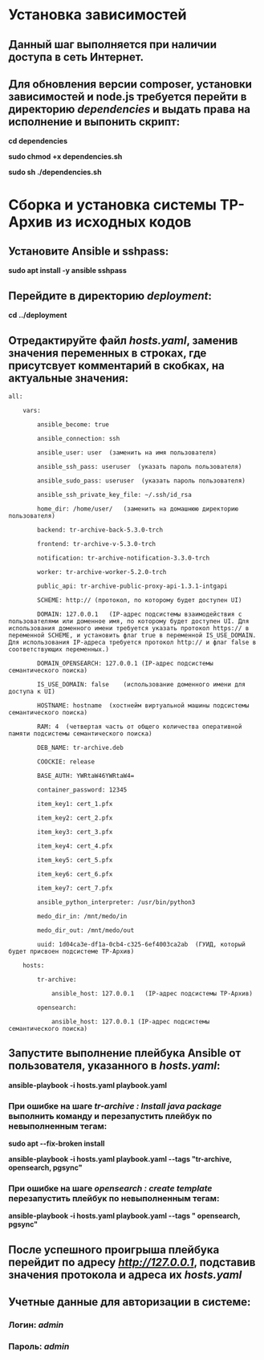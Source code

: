 # Установка зависимостей #

## Данный шаг выполняется при наличии доступа в сеть Интернет. ##

## Для обновления версии composer, установки зависимостей и node.js требуется перейти в директорию *dependencies* и выдать права на исполнение и выпонить скрипт: ##

**cd dependencies**

**sudo chmod +x dependencies.sh**

**sudo sh ./dependencies.sh**

# Сборка и установка системы ТР-Архив из исходных кодов #

## Установите Ansible и sshpass: ##

**sudo apt install -y ansible sshpass**

## Перейдите в директорию *deployment*: ##

**cd ../deployment**

## Отредактируйте файл *hosts.yaml*, заменив значения переменных в строках, где присутсвует комментарий в скобках, на актуальные значения: ##

    all:
  
        vars:
    
            ansible_become: true
  
            ansible_connection: ssh
    
            ansible_user: user  (заменить на имя пользователя)
    
            ansible_ssh_pass: useruser  (указать пароль пользователя)
    
            ansible_sudo_pass: useruser  (указать пароль пользователя)
    
            ansible_ssh_private_key_file: ~/.ssh/id_rsa
    
            home_dir: /home/user/   (заменить на домашнюю директорию пользователя)

            backend: tr-archive-back-5.3.0-trch
    
            frontend: tr-archive-v-5.3.0-trch
    
            notification: tr-archive-notification-3.3.0-trch
            
            worker: tr-archive-worker-5.2.0-trch
    
            public_api: tr-archive-public-proxy-api-1.3.1-intgapi
    
            SCHEME: http:// (протокол, по которому будет доступен UI)
    
            DOMAIN: 127.0.0.1   (IP-адрес подсистемы взаимодействия с пользователями или доменное имя, по которому будет доступен UI. Для использования доменного имени требуется указать протокол https:// в переменной SCHEME, и установить флаг true в переменной IS_USE_DOMAIN. Для использования IP-адреса требуется протокол http:// и флаг false в соответствующих переменных.)
    
            DOMAIN_OPENSEARCH: 127.0.0.1 (IP-адрес подсистемы семантического поиска)
    
            IS_USE_DOMAIN: false    (использование доменного имени для доступа к UI)
    
            HOSTNAME: hostname  (хостнейм виртуальной машины подсистемы семантического поиска)
    
            RAM: 4  (четвертая часть от общего количества оперативной памяти подсистемы семантического поиска)
    
            DEB_NAME: tr-archive.deb
    
            COOCKIE: release
    
            BASE_AUTH: YWRtaW46YWRtaW4=
    
            container_password: 12345
    
            item_key1: cert_1.pfx
    
            item_key2: cert_2.pfx
    
            item_key3: cert_3.pfx
   
            item_key4: cert_4.pfx
    
            item_key5: cert_5.pfx
    
            item_key6: cert_6.pfx
    
            item_key7: cert_7.pfx
    
            ansible_python_interpreter: /usr/bin/python3
    
            medo_dir_in: /mnt/medo/in
    
            medo_dir_out: /mnt/medo/out
    
            uuid: 1d04ca3e-df1a-0cb4-c325-6ef4003ca2ab  (ГУИД, который будет присвоен подсистеме ТР-Архив)
  
        hosts:
    
            tr-archive:
    
                ansible_host: 127.0.0.1   (IP-адрес подсистемы ТР-Архив)
    
            opensearch:
    
                ansible_host: 127.0.0.1 (IP-адрес подсистемы семантического поиска)

## Запустите выполнение плейбука Ansible от пользователя, указанного в *hosts.yaml*: ##

**ansible-playbook -i hosts.yaml playbook.yaml**

### При ошибке на шаге *tr-archive : Install java package* выполнить команду и перезапустить плейбук по невыполненным тегам: ###

**sudo apt --fix-broken install**

**ansible-playbook -i hosts.yaml playbook.yaml --tags "tr-archive, opensearch, pgsync"**

### При ошибке на шаге *opensearch : create template* перезапустить плейбук по невыполненным тегам: ###

**ansible-playbook -i hosts.yaml playbook.yaml --tags " opensearch, pgsync"**

## После успешного проигрыша плейбука перейдит по адресу *http://127.0.0.1*, подставив значения протокола и адреса их *hosts.yaml* ##

## Учетные данные для авторизации в системе: ##
### Логин: *admin* ###
### Пароль: *admin* ###